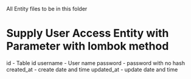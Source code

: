 All Entity files to be in this folder

# Supply User Access Entity with Parameter with lombok method
  id - Table id
  username - User name
  password - password with no hash
  created_at - create date and time
  updated_at - update date and time
